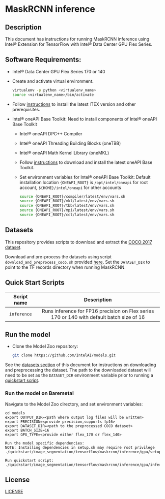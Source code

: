 <!--- 0. Title -->
# MaskRCNN inference

<!-- 10. Description -->
## Description

This document has instructions for running MaskRCNN inference using
Intel® Extension for TensorFlow with Intel® Data Center GPU Flex Series.

<!--- 20. GPU Setup -->
## Software Requirements:
- Intel® Data Center GPU Flex Series 170 or 140
- Create and activate virtual environment.
  ```bash
  virtualenv -p python <virtualenv_name>
  source <virtualenv_name>/bin/activate
  ```
- Follow [instructions](https://pypi.org/project/intel-extension-for-tensorflow) to install the latest ITEX version and other prerequisites.

- Intel® oneAPI Base Toolkit: Need to install components of Intel® oneAPI Base Toolkit
  - Intel® oneAPI DPC++ Compiler
  - Intel® oneAPI Threading Building Blocks (oneTBB)
  - Intel® oneAPI Math Kernel Library (oneMKL)
  - Follow [instructions](https://www.intel.com/content/www/us/en/developer/tools/oneapi/base-toolkit-download.html?operatingsystem=linux&distributions=offline) to download and install the latest oneAPI Base Toolkit.

  - Set environment variables for Intel® oneAPI Base Toolkit: 
    Default installation location `{ONEAPI_ROOT}` is `/opt/intel/oneapi` for root account, `${HOME}/intel/oneapi` for other accounts
    ```bash
    source {ONEAPI_ROOT}/compiler/latest/env/vars.sh
    source {ONEAPI_ROOT}/mkl/latest/env/vars.sh
    source {ONEAPI_ROOT}/tbb/latest/env/vars.sh
    source {ONEAPI_ROOT}/mpi/latest/env/vars.sh
    source {ONEAPI_ROOT}/ccl/latest/env/vars.sh
    ```

<!--- 30. Datasets -->
## Datasets

This repository provides scripts to download and extract the [COCO 2017 dataset](http://cocodataset.org/#download).

Download and pre-process the datasets using script `download_and_preprocess_coco.sh` provided [here](https://github.com/NVIDIA/DeepLearningExamples/tree/master/TensorFlow2/Segmentation/MaskRCNN/dataset). Set the `DATASET_DIR` to point to the TF records directory when running MaskRCNN.

<!--- 40. Quick Start Scripts -->
## Quick Start Scripts

| Script name | Description |
|:-------------:|:-------------:|
| `inference` | Runs inference for FP16 precision on Flex series 170 or 140 with default batch size of 16|

<!--- 50. Baremetal -->
## Run the model
* Clone the Model Zoo repository:
  ```bash
  git clone https://github.com/IntelAI/models.git
  ```

See the [datasets section](#datasets) of this document for instructions on
downloading and preprocessing the dataset. The path to the downloaded dataset will need to be set as the `DATASET_DIR` environment variable prior to running a [quickstart script](#quick-start-scripts).

### Run the model on Baremetal
Navigate to the Model Zoo directory, and set environment variables:
```
cd models
export OUTPUT_DIR=<path where output log files will be written>
export PRECISION=<provide precision,supports fp16>
export DATASET_DIR=<path to the preprocessed COCO dataset>
export BATCH_SIZE=16
export GPU_TYPE=<provide either flex_170 or flex_140>

Run the model specific dependencies:
NOTE: Installing dependencies in setup.sh may require root privilege
./quickstart/image_segmentation/tensorflow/maskrcnn/inference/gpu/setup.sh

Run quickstart script:
./quickstart/image_segmentation/tensorflow/maskrcnn/inference/gpu/inference.sh
```

<!--- 80. License -->
## License

[LICENSE](/LICENSE)
